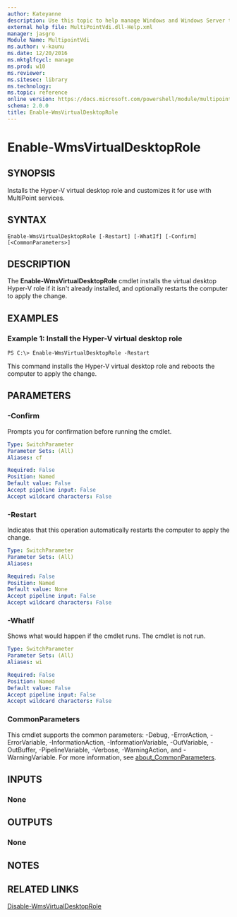 ```yaml
---
author: Kateyanne
description: Use this topic to help manage Windows and Windows Server technologies with Windows PowerShell.
external help file: MultiPointVdi.dll-Help.xml
manager: jasgro
Module Name: MultipointVdi
ms.author: v-kaunu
ms.date: 12/20/2016
ms.mktglfcycl: manage
ms.prod: w10
ms.reviewer: 
ms.sitesec: library
ms.technology: 
ms.topic: reference
online version: https://docs.microsoft.com/powershell/module/multipointvdi/enable-wmsvirtualdesktoprole?view=windowsserver2016-ps&wt.mc_id=ps-gethelp
schema: 2.0.0
title: Enable-WmsVirtualDesktopRole
---
```


# Enable-WmsVirtualDesktopRole

## SYNOPSIS
Installs the Hyper-V virtual desktop role and customizes it for use with MultiPoint services.

## SYNTAX

```
Enable-WmsVirtualDesktopRole [-Restart] [-WhatIf] [-Confirm] [<CommonParameters>]
```

## DESCRIPTION
The **Enable-WmsVirtualDesktopRole** cmdlet installs the virtual desktop Hyper-V role if it isn't already installed, and optionally restarts the computer to apply the change.

## EXAMPLES

### Example 1: Install the Hyper-V virtual desktop role
```
PS C:\> Enable-WmsVirtualDesktopRole -Restart
```

This command installs the Hyper-V virtual desktop role and reboots the computer to apply the change.

## PARAMETERS

### -Confirm
Prompts you for confirmation before running the cmdlet.

```yaml
Type: SwitchParameter
Parameter Sets: (All)
Aliases: cf

Required: False
Position: Named
Default value: False
Accept pipeline input: False
Accept wildcard characters: False
```

### -Restart
Indicates that this operation automatically restarts the computer to apply the change.

```yaml
Type: SwitchParameter
Parameter Sets: (All)
Aliases: 

Required: False
Position: Named
Default value: None
Accept pipeline input: False
Accept wildcard characters: False
```

### -WhatIf
Shows what would happen if the cmdlet runs.
The cmdlet is not run.

```yaml
Type: SwitchParameter
Parameter Sets: (All)
Aliases: wi

Required: False
Position: Named
Default value: False
Accept pipeline input: False
Accept wildcard characters: False
```

### CommonParameters
This cmdlet supports the common parameters: -Debug, -ErrorAction, -ErrorVariable, -InformationAction, -InformationVariable, -OutVariable, -OutBuffer, -PipelineVariable, -Verbose, -WarningAction, and -WarningVariable. For more information, see [about_CommonParameters](https://go.microsoft.com/fwlink/?LinkID=113216).

## INPUTS

### None

## OUTPUTS

### None

## NOTES

## RELATED LINKS

[Disable-WmsVirtualDesktopRole](./Disable-WmsVirtualDesktopRole.md)

